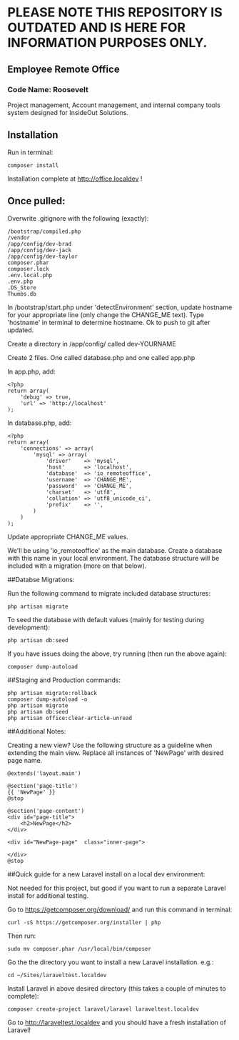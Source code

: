 # PLEASE NOTE THIS REPOSITORY IS OUTDATED AND IS HERE FOR INFORMATION PURPOSES ONLY.

## Employee Remote Office

### Code Name: Roosevelt

Project management, Account management, and internal company tools system designed for InsideOut Solutions.

## Installation

Run in terminal:

	composer install

Installation complete at http://office.localdev !

## Once pulled:
Overwrite .gitignore with the following (exactly):

	/bootstrap/compiled.php
	/vendor
	/app/config/dev-brad
	/app/config/dev-jack
	/app/config/dev-taylor
	composer.phar
	composer.lock
	.env.local.php
	.env.php
	.DS_Store
	Thumbs.db

In /bootstrap/start.php under 'detectEnvironment' section, update hostname for your appropriate line (only change the CHANGE_ME text). Type 'hostname' in terminal to determine hostname. Ok to push to git after updated.

Create a directory in /app/config/ called dev-YOURNAME

Create 2 files. One called database.php and one called app.php

In app.php, add:

	<?php
	return array(
		'debug' => true,
		'url' => 'http://localhost'
	);

In database.php, add:

	<?php
	return array(
		'connections' => array(
			'mysql' => array(
				'driver'    => 'mysql',
				'host'      => 'localhost',
				'database'  => 'io_remoteoffice',
				'username'  => 'CHANGE_ME',
				'password'  => 'CHANGE_ME',
				'charset'   => 'utf8',
				'collation' => 'utf8_unicode_ci',
				'prefix'    => '',
			)
		)
	);

Update appropriate CHANGE_ME values.

We'll be using 'io_remoteoffice' as the main database. Create a database with this name in your local environment. The database structure will be included with a migration (more on that below).

##Databse Migrations:

Run the following command to migrate included database structures:

	php artisan migrate

To seed the database with default values (mainly for testing during development):

	php artisan db:seed

If you have issues doing the above, try running (then run the above again):

	composer dump-autoload

##Staging and Production commands:

	php artisan migrate:rollback
	composer dump-autoload -o
	php artisan migrate
	php artisan db:seed
	php artisan office:clear-article-unread


##Additional Notes:

Creating a new view? Use the following structure as a guideline when extending the main view. Replace all instances of 'NewPage' with desired page name.

	@extends('layout.main')

	@section('page-title')
	{{ 'NewPage' }}
	@stop

	@section('page-content')
	<div id="page-title">
		<h2>NewPage</h2>
	</div>

	<div id="NewPage-page"  class="inner-page">

	</div>
	@stop


##Quick guide for a new Laravel install on a local dev environment:

Not needed for this project, but good if you want to run a separate Laravel install for additional testing.

Go to https://getcomposer.org/download/ and run this command in terminal:

	curl -sS https://getcomposer.org/installer | php

Then run:

	sudo mv composer.phar /usr/local/bin/composer

Go the the directory you want to install a new Laravel installation. e.g.:

	cd ~/Sites/laraveltest.localdev

Install Laravel in above desired directory (this takes a couple of minutes to complete):

	composer create-project laravel/laravel laraveltest.localdev

Go to http://laraveltest.localdev and you should have a fresh installation of Laravel!
